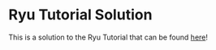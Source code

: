 # Ryu Tutorial Solution

This is a solution to the Ryu Tutorial that can be found [here](https://github.com/scc365/tutorial-ryu)!
